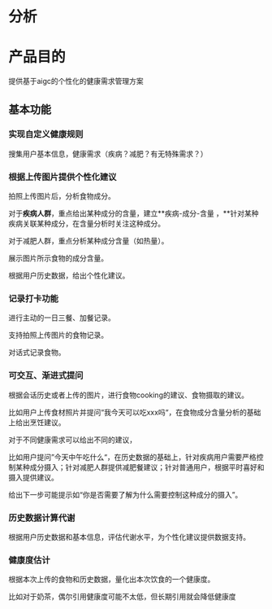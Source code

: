 # 分析

# 产品目的

提供基于aigc的个性化的健康需求管理方案

## 基本功能

### 实现自定义健康规则

搜集用户基本信息，健康需求（疾病？减肥？有无特殊需求？）

### 根据上传图片提供个性化建议

拍照上传图片后，分析食物成分。

对于**疾病人群**，重点给出某种成分的含量，建立**疾病-成分-含量 ，**针对某种疾病关联某种成分，在含量分析时关注这种成分。

对于减肥人群，重点分析某种成分含量（如热量）。

展示图片所示食物的成分含量。

根据用户历史数据，给出个性化建议。

### 记录打卡功能

进行主动的一日三餐、加餐记录。

支持拍照上传图片的食物记录。

对话式记录食物。

### 可交互、渐进式提问

根据会话历史或者上传的图片，进行食物cooking的建议、食物摄取的建议。

比如用户上传食材照片并提问“我今天可以吃xxx吗“，在食物成分含量分析的基础上给出烹饪建议。

对于不同健康需求可以给出不同的建议，

比如用户提问”今天中午吃什么“，在历史数据的基础上，针对疾病用户需要严格控制某种成分摄入；针对减肥人群提供减肥餐建议；针对普通用户，根据平时喜好和摄入提供建议。

给出下一步可能提示如“你是否需要了解为什么需要控制这种成分的摄入”。

### 历史数据计算代谢

根据用户历史数据和基本信息，评估代谢水平，为个性化建议提供数据支持。

### 健康度估计

根据本次上传的食物和历史数据，量化出本次饮食的一个健康度。

比如对于奶茶，偶尔引用健康度可能不太低，但长期引用就会降低健康度